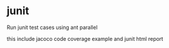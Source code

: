 # junit
Run junit test cases using ant parallel

this include jacoco code coverage example and junit html report
